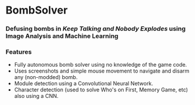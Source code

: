 # BombSolver
### Defusing bombs in *Keep Talking and Nobody Explodes* using Image Analysis and Machine Learning

### Features
- Fully autonomous bomb solver using no knowledge of the game code.
- Uses screenshots and simple mouse movement to navigate and disarm any (non-modded) bomb.
- Module detection using a Convolutional Neural Network.
- Character detection (used to solve Who's on First, Memory Game, etc) also using a CNN.
